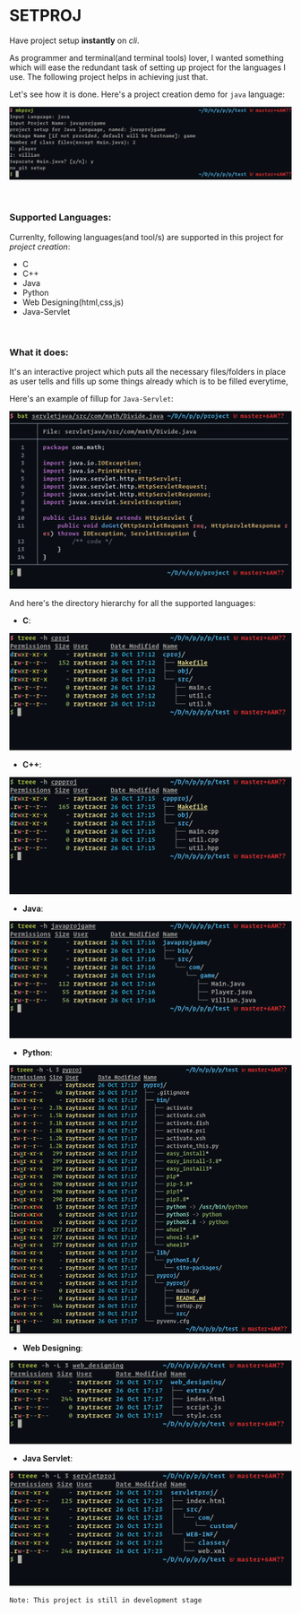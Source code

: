 # SETPROJ

Have project setup **instantly** on _cli_.

As programmer and terminal(and terminal tools) lover, I wanted something which will ease the redundant task of setting up project for the languages I use. The following project helps in achieving just that.

Let's see how it is done. Here's a project creation demo for `java` language:

![proj-creation-java](sshots/java-mkproj.png)

<br>

### Supported Languages:

Currenlty, following languages(and tool/s) are supported in this project for _project creation_:

* C
* C++
* Java
* Python
* Web Designing(html,css,js)
* Java-Servlet

<br>


### What it does:

It's an interactive project which puts all the necessary files/folders in place as user tells and fills up some things already which is to be filled everytime,

Here's an example of fillup for `Java-Servlet`:

![java-servlet-fillup](sshots/servlet-fillup.png)


And here's the directory hierarchy for all the supported languages:

* **C**:

![C-dir-struct](sshots/structure-cproj.png)


* **C++**:

![c++-dir-struct](sshots/structure-cppproj.png)


* **Java**:

![java-dir-struct](sshots/structure-javaproj.png)

* **Python**:

![python-dir-struct](sshots/structure-pyproj.png)

* **Web Designing**:

![webd-dir-struct](sshots/structure-webd.png)

* **Java Servlet**:

![servlet-dir-struct](sshots/structure-servlet.png)

```
Note: This project is still in development stage
```
